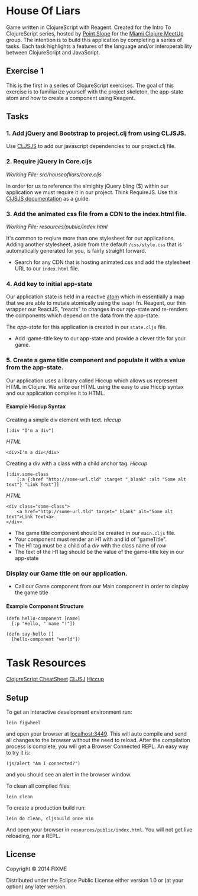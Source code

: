 # House Of Liars

Game written in ClojureScript with Reagent. Created for the Intro To ClojureScript series, hosted by [Point Slope](https://pointslope.com/) for the [Miami Clojure MeetUp](http://www.meetup.com/Miami-Clojure-Meetup/) group.
The intention is to build this application by completing a series of tasks. Each task highlights a features of the language and/or interoperability between ClojureScript and JavaScript.

## Exercise 1

This is the first in a series of ClojureScript exercises. The goal of this exercise is to familiarize yourself with the project skeleton, the app-state atom and how to create a component using Reagent.

## Tasks

### 1. Add jQuery and Bootstrap to project.clj from using CLJSJS.

Use [CLJSJS](http://cljsjs.github.io/) to add our javascript dependencies to our project.clj file.

### 2. Require jQuery in Core.cljs

_Working File: src/houseofliars/core.cljs_

In order for us to reference the almighty jQuery bling ($) within our application we must require it in our project. Think RequireJS. Use this [ClJSJS documentation](https://github.com/cljsjs/packages/wiki/Using-Packages) as a guide.

### 3. Add the animated css file from a CDN to the index.html file.

_Working File: resources/public/index.html_

It's common to reqiure more than one stylesheet for our applications. Adding another stylesheet, aside from the default ```/css/style.css``` that is automatically generated for you, is fairly straight forward.

* Search for any CDN that is hosting animated.css and add the stylesheet URL to our ```index.html``` file.

### 4. Add key to initial app-state

Our application state is held in a reactive [atom](http://clojuredocs.org/clojure.core/atom) which in essentially a map that we are able to mutate atomically using the ```swap!``` fn. Reagent, our thin wrapper our ReactJS, "reacts" to changes in our app-state and re-renders the components which depend on the data from the app-state.

The *app-state* for this application is created in our ```state.cljs``` file.

* Add :game-title key to our app-state and provide a clever title for your game.


### 5. Create a game title component and populate it with a value from the app-state.

Our application uses a library called Hiccup which allows us represent HTML in Clojure. We write our HTML using the easy to use Hiccip syntax and our application compiles it to HTML.

#### Example Hiccup Syntax
Creating a simple div element with text.
*Hiccup*
```
[:div "I'm a div"]
```

*HTML*
```
<div>I'm a div</div>
```

Creating a div with a class with a child anchor tag.
*Hiccup*
```
[:div.some-class
    [:a {:href "http://some-url.tld" :target "_blank" :alt "Some alt text"} "Link Text"]]
```

*HTML*
```
<div class="some-class">
    <a href="http://some-url.tld" target="_blank" alt="Some alt text">Link Text<a>
</div>
```

* The game title component should be created in our ```main.cljs``` file.
* Your component must render an H1 with and id of "gameTitle".
* The H1 tag must be a child of a *div* with the class name of *row*
* The text of the H1 tag should be the value of the game-title key in our app-state

### Display our Game title on our application.

* Call our Game component from our Main component in order to display the game title

#### Example Component Structure

```
(defn hello-component [name]
  [:p "Hello, " name "!"])

(defn say-hello []
  [hello-component "world"])
```

# Task Resources

[ClojureScript CheatSheet](http://cljs.info/cheatsheet/)
[CLJSJ](http://cljsjs.github.io/)
[Hiccup](https://github.com/weavejester/hiccup)


## Setup

To get an interactive development environment run:

    lein figwheel

and open your browser at [localhost:3449](http://localhost:3449/).
This will auto compile and send all changes to the browser without the
need to reload. After the compilation process is complete, you will
get a Browser Connected REPL. An easy way to try it is:

    (js/alert "Am I connected?")

and you should see an alert in the browser window.

To clean all compiled files:

    lein clean

To create a production build run:

    lein do clean, cljsbuild once min

And open your browser in `resources/public/index.html`. You will not
get live reloading, nor a REPL.

## License

Copyright © 2014 FIXME

Distributed under the Eclipse Public License either version 1.0 or (at your option) any later version.

